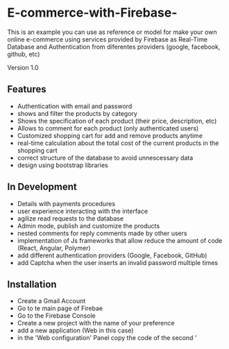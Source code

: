 # E-commerce-with-Firebase-

This is an example you can use as reference or model for make your own online e-commerce using services provided by
Firebase as Real-Time Database and Authentication from diferentes providers (google, facebook, github, etc)

Version 1.0

<h2>Features</h2>
 <ul>
   <li>Authentication with email and password</li> 

   <li>shows and filter the products by category </li>

   <li>Shows the specification of each product (their price, description, etc) </li>
 
   <li>Allows to comment for each product (only authenticated users)</li>

   <li>Customized shopping cart for add and remove products anytime</li> 

   <li>real-time calculation about the total cost of the current products in the shopping cart</li> 

   <li>correct structure of the database to avoid unnescessary data</li>

   <li>design using bootstrap libraries</li>  
   
   </ul>

<h2>In Development</h2>
 <ul>

   <li> Details with payments procedures </li>

   <li> user experience interacting with the interface </li> 

   <li> agilize read requests to the database </li>

   <li> Admin mode, publish and customize the products </li>

   <li> nested comments for reply comments made by other users  </li>

   <li> implementation of Js frameworks that allow reduce the amount of code (React, Angular, Polymer) </li>

   <li> add different authentication providers (Google, Facebook, GitHub) </li>

   <li> add Captcha when the user inserts an invalid password multiple times </li>

   </ul>
   
   <h2>Installation</h2>
<ul>

   <li>Create a Gmail Account </li> 

   <li>Go to te main page of Firebae </li>

   <li>Go to the Firebase Console </li>
    
   <li>Create a new project with the name of your preference </li> 

   <li>add a new application (Web in this case)</li>

   <li>in the 'Web configuration' Panel copy the code of the second '<script>' tag</li>

   <li>replace the code of the file 'firebaseConfig.js' in the path 'js/firebaseConfig.js' for the copied code previously 
    (this code containes the specific configuration for your project) </li>

   <li>go to the authentication panel and enable authentication by email and password </li>

   <li>go to the database panel and choose the Realtime database </li>

   <li>configure your own security rules for your database in the 'rules' tab </li>
   
   </ul>
